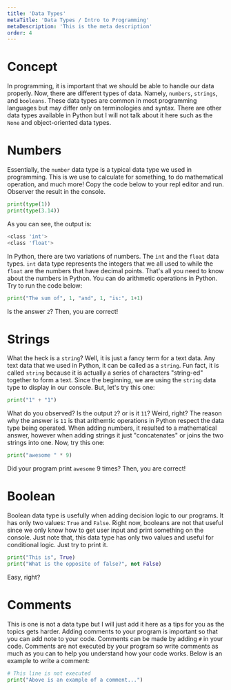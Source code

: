 ```yaml
---
title: 'Data Types'
metaTitle: 'Data Types / Intro to Programming'
metaDescription: 'This is the meta description'
order: 4
---
```


# Concept

In programming, it is important that we should be able to handle our data properly. Now, there are different types of data. Namely, `numbers`, `strings`, and `booleans`. These data types are common in most programming languages but may differ only on terminologies and syntax. There are other data types available in Python but I will not talk about it here such as the `None` and object-oriented data types.

# Numbers

Essentially, the `number` data type is a typical data type we used in programming. This is we use to calculate for something, to do mathematical operation, and much more! Copy the code below to your repl editor and run. Observer the result in the console.

```python
print(type(1))
print(type(3.14))
```

As you can see, the output is:

```bash
<class 'int'>
<class 'float'>
```

In Python, there are two variations of numbers. The `int` and the `float` data types. `int` data type represents the integers that we all used to while the `float` are the numbers that have decimal points. That's all you need to know about the numbers in Python. You can do arithmetic operations in Python. Try to run the code below:

```python
print("The sum of", 1, "and", 1, "is:", 1+1)
```

Is the answer `2`? Then, you are correct!

# Strings

What the heck is a `string`? Well, it is just a fancy term for a text data. Any text data that we used in Python, it can be called as a `string`. Fun fact, it is called `string` because it is actually a series of characters "string-ed" together to form a text. Since the beginning, we are using the `string` data type to display in our console. But, let's try this one:

```python
print("1" + "1")
```

What do you observed? Is the output `2`? or is it `11`? Weird, right? The reason why the answer is `11` is that arithemtic operations in Python respect the data type being operated. When adding numbers, it resulted to a mathematical answer, however when adding strings it just "concatenates" or joins the two strings into one. Now, try this one:

```python
print("awesome " * 9)
```

Did your program print `awesome` 9 times? Then, you are correct!

# Boolean

Boolean data type is usefully when adding decision logic to our programs. It has only two values: `True` and `False`. Right now, booleans are not that useful since we only know how to get user input and print something on the console. Just note that, this data type has only two values and useful for conditional logic. Just try to print it.

```python
print("This is", True)
print("What is the opposite of false?", not False)
```

Easy, right?

# Comments

This is one is not a data type but I will just add it here as a tips for you as the topics gets harder. Adding comments to your program is important so that you can add note to your code. Comments can be made by adding `#` in your code. Comments are not executed by your program so write comments as much as you can to help you understand how your code works. Below is an example to write a comment:

```python
# This line is not executed
print("Above is an example of a comment...")
```
